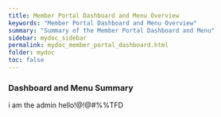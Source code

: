 ```yaml
---
title: Member Portal Dashboard and Menu Overview
keywords: "Member Portal Dashboard and Menu Overview"
summary: "Summary of the Member Portal Dashboard and Menu"
sidebar: mydoc_sidebar
permalink: mydoc_member_portal_dashboard.html
folder: mydoc
toc: false
---
```


### Dashboard and Menu Summary
i am the admin hello!@!@#%%TFD
